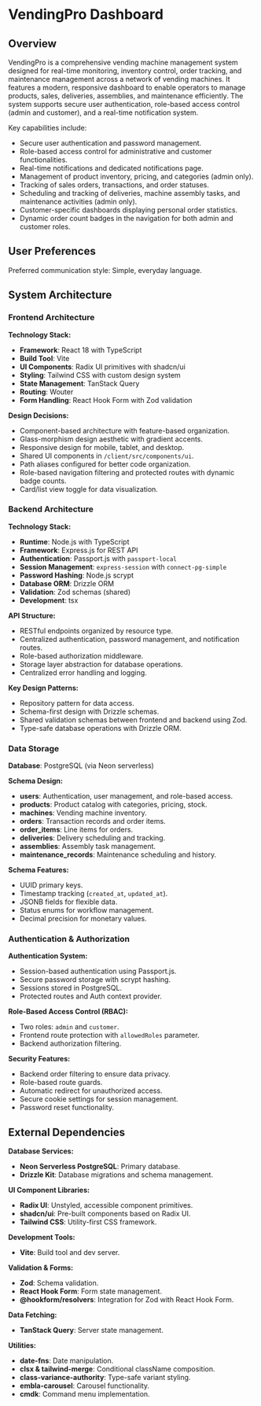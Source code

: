 # VendingPro Dashboard

## Overview

VendingPro is a comprehensive vending machine management system designed for real-time monitoring, inventory control, order tracking, and maintenance management across a network of vending machines. It features a modern, responsive dashboard to enable operators to manage products, sales, deliveries, assemblies, and maintenance efficiently. The system supports secure user authentication, role-based access control (admin and customer), and a real-time notification system.

Key capabilities include:
- Secure user authentication and password management.
- Role-based access control for administrative and customer functionalities.
- Real-time notifications and dedicated notifications page.
- Management of product inventory, pricing, and categories (admin only).
- Tracking of sales orders, transactions, and order statuses.
- Scheduling and tracking of deliveries, machine assembly tasks, and maintenance activities (admin only).
- Customer-specific dashboards displaying personal order statistics.
- Dynamic order count badges in the navigation for both admin and customer roles.

## User Preferences

Preferred communication style: Simple, everyday language.

## System Architecture

### Frontend Architecture

**Technology Stack:**
- **Framework**: React 18 with TypeScript
- **Build Tool**: Vite
- **UI Components**: Radix UI primitives with shadcn/ui
- **Styling**: Tailwind CSS with custom design system
- **State Management**: TanStack Query
- **Routing**: Wouter
- **Form Handling**: React Hook Form with Zod validation

**Design Decisions:**
- Component-based architecture with feature-based organization.
- Glass-morphism design aesthetic with gradient accents.
- Responsive design for mobile, tablet, and desktop.
- Shared UI components in `/client/src/components/ui`.
- Path aliases configured for better code organization.
- Role-based navigation filtering and protected routes with dynamic badge counts.
- Card/list view toggle for data visualization.

### Backend Architecture

**Technology Stack:**
- **Runtime**: Node.js with TypeScript
- **Framework**: Express.js for REST API
- **Authentication**: Passport.js with `passport-local`
- **Session Management**: `express-session` with `connect-pg-simple`
- **Password Hashing**: Node.js scrypt
- **Database ORM**: Drizzle ORM
- **Validation**: Zod schemas (shared)
- **Development**: tsx

**API Structure:**
- RESTful endpoints organized by resource type.
- Centralized authentication, password management, and notification routes.
- Role-based authorization middleware.
- Storage layer abstraction for database operations.
- Centralized error handling and logging.

**Key Design Patterns:**
- Repository pattern for data access.
- Schema-first design with Drizzle schemas.
- Shared validation schemas between frontend and backend using Zod.
- Type-safe database operations with Drizzle ORM.

### Data Storage

**Database**: PostgreSQL (via Neon serverless)

**Schema Design:**
- **users**: Authentication, user management, and role-based access.
- **products**: Product catalog with categories, pricing, stock.
- **machines**: Vending machine inventory.
- **orders**: Transaction records and order items.
- **order_items**: Line items for orders.
- **deliveries**: Delivery scheduling and tracking.
- **assemblies**: Assembly task management.
- **maintenance_records**: Maintenance scheduling and history.

**Schema Features:**
- UUID primary keys.
- Timestamp tracking (`created_at`, `updated_at`).
- JSONB fields for flexible data.
- Status enums for workflow management.
- Decimal precision for monetary values.

### Authentication & Authorization

**Authentication System:**
- Session-based authentication using Passport.js.
- Secure password storage with scrypt hashing.
- Sessions stored in PostgreSQL.
- Protected routes and Auth context provider.

**Role-Based Access Control (RBAC):**
- Two roles: `admin` and `customer`.
- Frontend route protection with `allowedRoles` parameter.
- Backend authorization filtering.

**Security Features:**
- Backend order filtering to ensure data privacy.
- Role-based route guards.
- Automatic redirect for unauthorized access.
- Secure cookie settings for session management.
- Password reset functionality.

## External Dependencies

**Database Services:**
- **Neon Serverless PostgreSQL**: Primary database.
- **Drizzle Kit**: Database migrations and schema management.

**UI Component Libraries:**
- **Radix UI**: Unstyled, accessible component primitives.
- **shadcn/ui**: Pre-built components based on Radix UI.
- **Tailwind CSS**: Utility-first CSS framework.

**Development Tools:**
- **Vite**: Build tool and dev server.

**Validation & Forms:**
- **Zod**: Schema validation.
- **React Hook Form**: Form state management.
- **@hookform/resolvers**: Integration for Zod with React Hook Form.

**Data Fetching:**
- **TanStack Query**: Server state management.

**Utilities:**
- **date-fns**: Date manipulation.
- **clsx & tailwind-merge**: Conditional className composition.
- **class-variance-authority**: Type-safe variant styling.
- **embla-carousel**: Carousel functionality.
- **cmdk**: Command menu implementation.